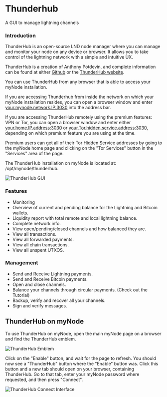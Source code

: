 
# Thunderhub

A GUI to manage lightning channels

### Introduction

ThunderHub is an open-source LND node manager where you can manage and monitor your node on any device or browser. It allows you to take control of the lightning network with a simple and intuitive UX.

ThunderHub is a creation of Anthony Potdevin, and complete information can be found at either [Github](https://github.com/apotdevin/thunderhub) or the [ThunderHub
website](https://thunderhub.io).

You can use ThunderHub from any browser that is able to access your myNode installation.

If you are accessing Thunderhub from inside the network on which your myNode installation resides, you can open a browser window and enter <your.mynode.network.IP:3030> into the address bar.

 If you are accessing ThunderHub remotely using the premium features: VPN or Tor, you can open a browser window and enter either <your.home.IP.address:3030> or <your.Tor.hidden.service.address:3030>, depending on which premium feature you are using at the time.

Premium users can get all of their Tor Hidden Service addresses by going to the myNode home page and clicking on the "Tor Services" button in the "Services" area of the page.

The ThunderHub installation on myNode is located at: /opt/mynode/thunderhub.

![ThunderHub GUI](/images/lightning/ThunderHub/ThunderHub_GUI_comp.png "ThunderHub GUI")

### Features

- Monitoring
- Overview of current and pending balance for the Lightning and Bitcoin wallets.
- Liquidity report with total remote and local lightning balance.
- Complete network info.
- View open/pending/closed channels and how balanced they are.
- View all transactions.
- View all forwarded payments.
- View all chain transactions.
- View all unspent UTXOS.

### Management

- Send and Receive Lightning payments.
- Send and Receive Bitcoin payments.
- Open and close channels.
- Balance your channels through circular payments. (Check out the Tutorial)
- Backup, verify and recover all your channels.
- Sign and verify messages.

## ThunderHub on myNode

To use ThunderHub on myNode, open the main myNode page on a browser and find the ThunderHub emblem.

![ThunderHub Emblem](/images/lightning/ThunderHub/ThunderHub_emblem_comp.png "ThunderHub Emblem")

Click on the "Enable" button, and wait for the page to refresh. You should now see a "ThunderHub" button where the "Enable" button was. Click this button and a new tab should open on your browser, containing ThunderHub.
Go to that tab, enter your myNode password where requested, and then press
"Connect".

![ThunderHub Connect Interface](/images/lightning/ThunderHub/ThunderHub_connect_comp.png)
